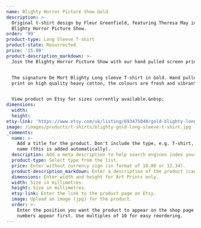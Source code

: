 ```yaml
---
name: Blighty Horror Picture Show Gold
description: >-
  Original t-shirt design by Fleur Greenfield, featuring Theresa May in the
  Blighty Horror Picture Show.
order: '99'
product-type: Long Sleeve T-shirt
product-state: Resurrected
price: '15.00'
product-description_markdown: >-
  Join the Blighty Horror Picture Show with our hand pulled screen printed top\!


  The signature De Mort Blighty Long sleeve T-shirt in Gold. Hand pulled screen
  print on high quality heavy cotton, the colours are fresh and vibrant.


  View product on Etsy for sizes currently available.&nbsp;
dimensions:
  width:
  height:
etsy-link: 'https://www.etsy.com/uk/listing/693475040/gold-blighty-long-sleeve'
image: /images/products/t-shirts/blighty-gold-long-sleeve-t-shirt.jpg
_comments:
  name: >-
    Add a title for the product. Don't include the type, e.g. T-shirt, in the
    name (this is added automatically).
  description: Add a meta description to help search engines index your product.
  product-type: Select type from the list.
  price: Enter without currency sign (in format of 10.00 or 12.34).
  product-description_markdown: Enter a description of the product (can copy across from Etsy).
  dimensions: Enter width and height for Art Prints only.
  width: Size in millimetres.
  height: Size in millimetres.
  etsy-link: Enter the link to the product page on Etsy.
  image: Upload an image (jpg) for the product.
  order: >-
    Enter the position you want the product to appear on the shop page. Lower
    numbers appear first. Use multiples of 10 for easy reordering.
---
```

